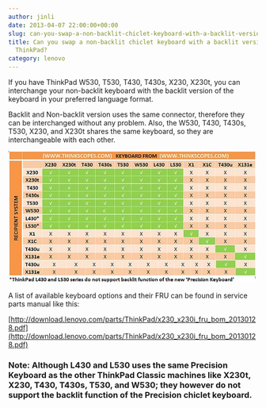 ```yaml
---
author: jinli
date: 2013-04-07 22:00:00+00:00
slug: can-you-swap-a-non-backlit-chiclet-keyboard-with-a-backlit-version-in-your-thinkpad
title: Can you swap a non-backlit chiclet keyboard with a backlit version in your
  ThinkPad?
category: lenovo
---
```

If you have ThinkPad W530, T530, T430, T430s, X230, X230t, you can interchange your non-backlit keyboard with the backlit version of the keyboard in your preferred language format.

Backlit and Non-backlit version uses the same connector, therefore they can be interchanged without any problem. Also, the W530, T430, T430s, T530, X230, and X230t shares the same keyboard, so they are interchangeable with each other. 

[![ThinkPad Classic Chiclet keyboard compatibility matrix](/assets/img/posts/thinkscopes/2014/04/8635133851_b843788241.jpg)](/assets/img/posts/thinkscopes/2014/04/8635133851_b843788241.jpg)

A list of available keyboard options and their FRU can be found in service parts manual like this:

[http://download.lenovo.com/parts/ThinkPad/x230_x230i_fru_bom_20130128.pdf](http://download.lenovo.com/parts/ThinkPad/x230_x230i_fru_bom_20130128.pdf)


### Note: Although L430 and L530 uses the same Precision Keyboard as the other ThinkPad Classic machines like X230t, X230, T430, T430s, T530, and W530; they however do not support the backlit function of the Precision chiclet keyboard.



